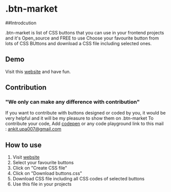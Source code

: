 # .btn-market

  ##Introdcution

   .btn-market is list of CSS buttons that you can use in your frontend projects and it's Open_source and FREE to use
   Choose your favourite button from lots of CSS BUttons and download a CSS file including selected ones.

  ## Demo

   Visit this [website](https://fewprojects.github.io/btnmarket/) and have fun.

  ## Contribution
  
  ### "We only can make any difference with contribution"
  
  If you want to contribute with buttons designed or coded by you, it would be very helpful and it will be my pleasure to show them on .btn-market
  To contribute your code, Add [codepen](https://codepen.io/) or any code playground link to this mail : ankit.upa007@gmail.com
  
  ## How to use 
  
  1. Visit [website](https://fewprojects.github.io/btnmarket/)
  2. Select your favourite buttons
  3. Click on "Create CSS file"
  4. Click on "Download buttons.css"
  5. Download CSS file including all CSS codes of selected buttons
  6. Use this file in your projects

